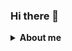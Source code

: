 ### Hi there 👋
<details>
  <summary><strong>About me</strong></summary>
  <h3>My Academic Background</h3>
  <table>
    <tr>
      <th>Years</th>
      <th>School</th>
      <th>Languages And Tools</th>
    </tr>
     <td> 4 months 2022</td>
      <td>
        <img width='150px' alt="dcu" src="https://www.dcu.ie/sites/default/files/marketing/images/dcu_logo_stacked_black-01.png" />
      </td>
      <td>
        soon
      </td>
    </tr>
    <tr>
      <td>2023 - 2020</td>
      <td>
        <img width='200px' alt="insa" src="https://www.insa-lyon.fr/sites/www.insa-lyon.fr/files/logo-blanc.png" />
      </td>
      <td>
        <img alt="C++" src="https://img.shields.io/badge/C++-0077cc?style=flat-square&logo=C&logoColor=white" />
      </td>
    </tr>
    <tr>

    <tr>
      <td>2020 - 2018</td>
      <td>
        <img  width='200px' alt="iut" src="https://upload.wikimedia.org/wikipedia/fr/d/de/Logo_Paris_Descartes.png" />
      </td>
      <td>
        <img alt="C++" src="https://img.shields.io/badge/C++-0077cc?style=flat-square&logo=C&logoColor=white" />
      </td>
    </tr>
  </table>
</details>
